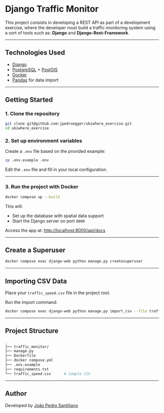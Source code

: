 # Django Traffic Monitor

This project consists in developing a REST API as part of a development exercise, where the developer must build a traffic monitoring system using a sort of tools such as: **Django** and **Django-Rest-Framework**.

---

## Technologies Used

- [Django](https://www.djangoproject.com/)
- [PostgreSQL](https://www.postgresql.org/) + [PostGIS](https://postgis.net/)
- [Docker](https://www.docker.com/)
- [Pandas](https://pandas.pydata.org/) for data import
  
---

## Getting Started

### 1. Clone the repository

```bash
git clone git@github.com:jpedroegger/ubiwhere_exercise.git
cd ubiwhere_exercise
```

### 2. Set up environment variables

Create a `.env` file based on the provided example:

```bash
cp .env.example .env
```

Edit the `.env` file and fill in your local configuration.

---

### 3. Run the project with Docker

```bash
docker compose up --build
```

This will:

- Set up the database with spatial data support
- Start the Django server on port `8000`

Access the app at: [http://localhost:8000/api/docs](http://localhost:8000/api/docs)

---

## Create a Superuser

```bash
docker compose exec django-web python manage.py createsuperuser
```

---

## Importing CSV Data

Place your `traffic_speed.csv` file in the project root.

Run the import command:

```bash
docker compose exec django-web python manage.py import_csv --file traffic_speed.csv
```

---

## Project Structure

```bash
.
├── traffic_monitor/      
├── manage.py
├── Dockerfile
├── docker compose.yml
├── .env.example
├── requirements.txt
└── traffic_speed.csv      # Sample CSV
```
---

## Author

Developed by [João Pedro Santiliano](https://github.com/jpedroegger)
